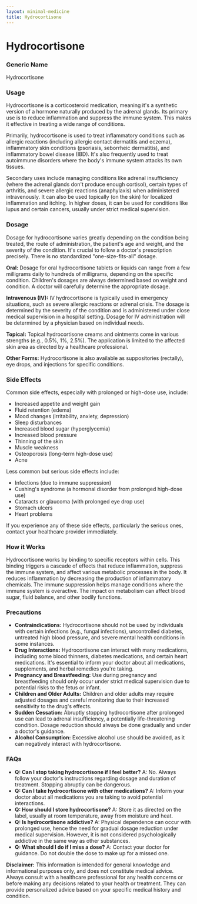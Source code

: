 ```yaml
---
layout: minimal-medicine
title: Hydrocortisone
---
```


# Hydrocortisone
### Generic Name
Hydrocortisone

### Usage
Hydrocortisone is a corticosteroid medication, meaning it's a synthetic version of a hormone naturally produced by the adrenal glands. Its primary use is to reduce inflammation and suppress the immune system.  This makes it effective in treating a wide range of conditions.  

Primarily, hydrocortisone is used to treat inflammatory conditions such as allergic reactions (including allergic contact dermatitis and eczema), inflammatory skin conditions (psoriasis, seborrheic dermatitis), and inflammatory bowel disease (IBD). It's also frequently used to treat autoimmune disorders where the body's immune system attacks its own tissues.

Secondary uses include managing conditions like adrenal insufficiency (where the adrenal glands don't produce enough cortisol), certain types of arthritis, and severe allergic reactions (anaphylaxis) when administered intravenously. It can also be used topically (on the skin) for localized inflammation and itching.  In higher doses, it can be used for conditions like lupus and certain cancers, usually under strict medical supervision.

### Dosage

Dosage for hydrocortisone varies greatly depending on the condition being treated, the route of administration, the patient's age and weight, and the severity of the condition.  It's crucial to follow a doctor's prescription precisely.  There is no standardized "one-size-fits-all" dosage.

**Oral:**  Dosage for oral hydrocortisone tablets or liquids can range from a few milligrams daily to hundreds of milligrams, depending on the specific condition. Children's dosages are always determined based on weight and condition.  A doctor will carefully determine the appropriate dosage.


**Intravenous (IV):** IV hydrocortisone is typically used in emergency situations, such as severe allergic reactions or adrenal crisis.  The dosage is determined by the severity of the condition and is administered under close medical supervision in a hospital setting. Dosage for IV administration will be determined by a physician based on individual needs.

**Topical:** Topical hydrocortisone creams and ointments come in various strengths (e.g., 0.5%, 1%, 2.5%). The application is limited to the affected skin area as directed by a healthcare professional.

**Other Forms:** Hydrocortisone is also available as suppositories (rectally), eye drops, and injections for specific conditions.


### Side Effects

Common side effects, especially with prolonged or high-dose use, include:

* Increased appetite and weight gain
* Fluid retention (edema)
* Mood changes (irritability, anxiety, depression)
* Sleep disturbances
* Increased blood sugar (hyperglycemia)
* Increased blood pressure
* Thinning of the skin
* Muscle weakness
* Osteoporosis (long-term high-dose use)
* Acne


Less common but serious side effects include:

* Infections (due to immune suppression)
* Cushing's syndrome (a hormonal disorder from prolonged high-dose use)
* Cataracts or glaucoma (with prolonged eye drop use)
* Stomach ulcers
* Heart problems


If you experience any of these side effects, particularly the serious ones, contact your healthcare provider immediately.


### How it Works

Hydrocortisone works by binding to specific receptors within cells. This binding triggers a cascade of effects that reduce inflammation, suppress the immune system, and affect various metabolic processes in the body.  It reduces inflammation by decreasing the production of inflammatory chemicals.  The immune suppression helps manage conditions where the immune system is overactive.  The impact on metabolism can affect blood sugar, fluid balance, and other bodily functions.

### Precautions

* **Contraindications:** Hydrocortisone should not be used by individuals with certain infections (e.g., fungal infections), uncontrolled diabetes, untreated high blood pressure, and severe mental health conditions in some instances.
* **Drug Interactions:**  Hydrocortisone can interact with many medications, including some blood thinners, diabetes medications, and certain heart medications. It's essential to inform your doctor about all medications, supplements, and herbal remedies you're taking.
* **Pregnancy and Breastfeeding:** Use during pregnancy and breastfeeding should only occur under strict medical supervision due to potential risks to the fetus or infant.
* **Children and Older Adults:**  Children and older adults may require adjusted dosages and careful monitoring due to their increased sensitivity to the drug's effects.
* **Sudden Cessation:**  Abruptly stopping hydrocortisone after prolonged use can lead to adrenal insufficiency, a potentially life-threatening condition.  Dosage reduction should always be done gradually and under a doctor's guidance.
* **Alcohol Consumption:** Excessive alcohol use should be avoided, as it can negatively interact with hydrocortisone.

### FAQs

* **Q: Can I stop taking hydrocortisone if I feel better?**  A: No. Always follow your doctor's instructions regarding dosage and duration of treatment.  Stopping abruptly can be dangerous.
* **Q: Can I take hydrocortisone with other medications?** A:  Inform your doctor about all medications you are taking to avoid potential interactions.
* **Q: How should I store hydrocortisone?** A: Store it as directed on the label, usually at room temperature, away from moisture and heat.
* **Q: Is hydrocortisone addictive?** A: Physical dependence can occur with prolonged use, hence the need for gradual dosage reduction under medical supervision.  However, it is not considered psychologically addictive in the same way as other substances.
* **Q: What should I do if I miss a dose?** A: Contact your doctor for guidance.  Do not double the dose to make up for a missed one.


**Disclaimer:** This information is intended for general knowledge and informational purposes only, and does not constitute medical advice.  Always consult with a healthcare professional for any health concerns or before making any decisions related to your health or treatment.  They can provide personalized advice based on your specific medical history and condition.

